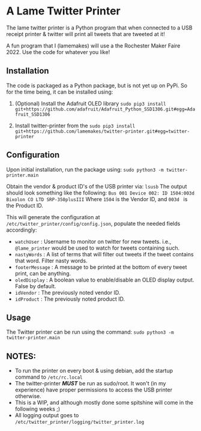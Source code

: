 # A Lame Twitter Printer

The lame twitter printer is a Python program that when connected to a USB receipt printer & twitter will print
all tweets that are tweeted at it!

A fun program that I (lamemakes) will use a the Rochester Maker Faire 2022. Use the code for whatever you like!

## Installation

The code is packaged as a Python package, but is not yet up on PyPi. So for the time being, it can be installed using:

1. (Optional) Install the Adafruit OLED library ``` sudo pip3 install git+https://github.com/adafruit/Adafruit_Python_SSD1306.git#egg=Adafruit_SSD1306 ```

2. Install twitter-printer from the  ``` sudo pip3 install git+https://github.com/lamemakes/twitter-printer.git#egg=twitter-printer ```


## Configuration

Upon initial installation, run the package using:
``` sudo python3 -m twitter-printer.main ```

Obtain the vendor & product ID's of the USB printer via:
``` lsusb ```
The output should look something like the following:
``` Bus 001 Device 002: ID 1504:003d Bixolon CO LTD SRP-350plusIII ```
Where ``` 1504 ``` is the Vendor ID, and ```003d ``` is the Product ID.


This will generate the configuration at ``` /etc/twitter_printer/config/config.json ```, populate the needed fields accordingly:
- ```watchUser``` : Username to monitor on twitter for new tweets. i.e., ```@lame_printer``` would be used to watch for tweets containing such.
- ```nastyWords``` : A list of terms that will filter out tweets if the tweet contains that word. Filter nasty words.
- ```footerMessage``` : A message to be printed at the bottom of every tweet print, can be anything.
- ```oledDisplay``` : A boolean value to enable/disable an OLED display output. False by default.
- ```idVendor``` : The previously noted vendor ID.
- ```idProduct``` : The previously noted product ID.


## Usage

The Twitter printer can be run using the command:
``` sudo python3 -m twitter-printer.main ```


## NOTES:

- To run the printer on every boot & using debian, add the startup command to ```/etc/rc.local```
- The twitter-printer **_MUST_** be run as sudo/root. It won't (in my experience) have proper permissions to access the USB printer otherwise.
- This is a WIP, and although mostly done some spitshine will come in the following weeks ;)
- All logging output goes to ```/etc/twitter_printer/logging/twitter_printer.log```